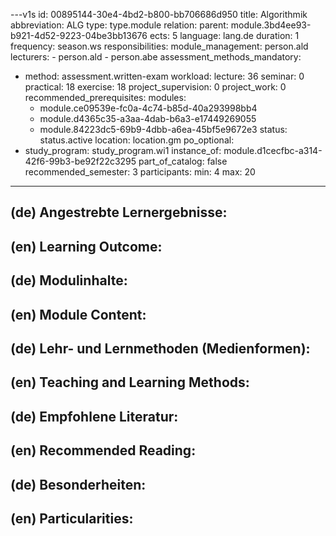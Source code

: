 ---v1s
id: 00895144-30e4-4bd2-b800-bb706686d950
title: Algorithmik
abbreviation: ALG
type: type.module
relation:
  parent: module.3bd4ee93-b921-4d52-9223-04be3bb13676
ects: 5
language: lang.de
duration: 1
frequency: season.ws
responsibilities:
  module_management: person.ald
  lecturers:
    - person.ald
    - person.abe
assessment_methods_mandatory:
  - method: assessment.written-exam
workload:
  lecture: 36
  seminar: 0
  practical: 18
  exercise: 18
  project_supervision: 0
  project_work: 0
recommended_prerequisites:
  modules:
    - module.ce09539e-fc0a-4c74-b85d-40a293998bb4
    - module.d4365c35-a3aa-4dab-b6a3-e17449269055
    - module.84223dc5-69b9-4dbb-a6ea-45bf5e9672e3
status: status.active
location: location.gm
po_optional:
  - study_program: study_program.wi1
    instance_of: module.d1cecfbc-a314-42f6-99b3-be92f22c3295
    part_of_catalog: false
    recommended_semester: 3
participants:
  min: 4
  max: 20
---

## (de) Angestrebte Lernergebnisse:

## (en) Learning Outcome:

## (de) Modulinhalte:

## (en) Module Content:

## (de) Lehr- und Lernmethoden (Medienformen):

## (en) Teaching and Learning Methods:

## (de) Empfohlene Literatur:

## (en) Recommended Reading:

## (de) Besonderheiten:

## (en) Particularities: